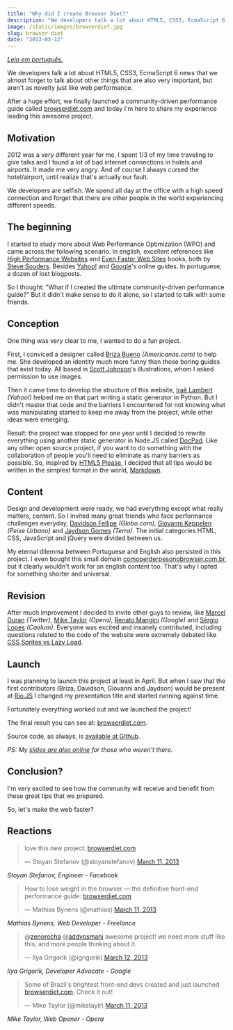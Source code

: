 ```yaml
---
title: "Why did I create Browser Diet?"
description: "We developers talk a lot about HTML5, CSS3, EcmaScript 6 news that we almost forget to talk about other things that are also very important, but aren't as novelty just like web performance. After a huge effort, we finally launched a community-driven performance guide called browserdiet.com and today I'm here to share my experience leading this awesome project."
image: /static/images/browserdiet.jpg
slug: browser-diet
date: "2013-03-12"
---
```


<p><em><a href="http://tableless.com.br/como-perder-peso-no-browser/">Leia em português.</a></em></p>

<p>We developers talk a lot about HTML5, CSS3, EcmaScript 6 news that we almost forget to talk about other things that are also very important, but aren't as novelty just like web performance.</p>

<p>After a huge effort, we finally launched a community-driven performance guide called <a href="http://browserdiet.com">browserdiet.com</a> and today I'm here to share my experience leading this awesome project.</p>

<!-- more -->

<h2>Motivation</h2>

<p>2012 was a very different year for me, I spent 1/3 of my time traveling to give talks and I found a lot of bad internet connections in hotels and airports. It made me very angry. And of course I always cursed the hotel/airport, until realize that's actually our fault.</p>

<p>We developers are selfish. We spend all day at the office with a high speed connection and forget that there are other people in the world experiencing different speeds.</p>

<h2>The beginning</h2>

<p>I started to study more about Web Performance Optimization (WPO) and came across the following scenario. In english, excellent references like <a href="http://www.amazon.com/High-Performance-Web-Sites-Essential/dp/0596529309">High Performance Websites</a> and <a href="http://www.amazon.com/Even-Faster-Web-Sites-Performance/dp/0596522304/ref=sr_1_1">Even Faster Web Sites</a> books, both by <a href="http://stevesouders.com/">Steve Souders</a>. Besides <a href="http://developer.yahoo.com/performance/rules.html">Yahoo!</a> and <a href="https://developers.google.com/speed/docs/best-practices/rules_intro">Google</a>'s online guides. In portuguese, a dozen of lost blogposts.</p>

<p>So I thought: "What if I created the ultimate community-driven performance guide?" But it didn't make sense to do it alone, so I started to talk with some friends.</p>

<h2>Conception</h2>

<p>One thing was very clear to me, I wanted to do a fun project.</p>

<p>First, I conviced a designer called <a href="http://www.brizabueno.com/">Briza Bueno</a> <em>(Americanas.com)</em> to help me. She developed an identity much more funny than those boring guides that exist today. All based in <a href="http://myextralife.com/56geeks/">Scott Johnson</a>'s illustrations, whom I asked permission to use images.</p>

<p>Then it came time to develop the structure of this website, <a href="http://irae.pro.br">Iraê Lambert</a> <em>(Yahoo!)</em> helped me on that part writing a static generator in Python. But I didn't master that code and the barriers I encountered for not knowing what was manipulating started to keep me away from the project, while other ideas were emerging.</p>

<p>Result: the project was stopped for one year until I decided to rewrite everything using another static generator in Node.JS called <a href="http://docpad.org">DocPad</a>. Like any other open source project, if you want to do something with the collaboration of people you'll need to eliminate as many barriers as possible. So, inspired by <a href="http://html5please.com/">HTML5 Please</a>, I decided that all tips would be written in the simplest format in the world, <a href="http://en.wikipedia.org/wiki/Markdown">Markdown</a>.</p>

<h2>Content</h2>

<p>Design and development were ready, we had everything except what really matters, content. So I invited many great friends who face performance challenges everyday, <a href="https://github.com/davidsonfellipe">Davidson Fellipe</a> <em>(Globo.com)</em>, <a href="https://github.com/keppelen">Giovanni Keppelen</a> <em>(Peixe Urbano)</em> and <a href="https://github.com/jaydson">Jaydson Gomes</a> <em>(Terra)</em>. The initial categories HTML, CSS, JavaScript and jQuery were divided between us.</p>

<p>My eternal dilemma between Portuguese and English also persisted in this project. I even bought this small domain <a href="http://comoperderpesonobrowser.com.br">comoperderpesonobrowser.com.br</a>, but it clearly wouldn't work for an english content too. That's why I opted for something shorter and universal.</p>

<h2>Revision</h2>

<p>After much improvement I decided to invite other guys to review, like <a href="https://github.com/marcelduran">Marcel Duran</a> <em>(Twitter)</em>, <a href="https://github.com/miketaylr">Mike Taylor</a> <em>(Opera)</em>, <a href="https://github.com/mangini">Renato Mangini</a> <em>(Google)</em> and <a href="https://github.com/sergiolopes">Sérgio Lopes</a> <em>(Caelum)</em>. Everyone was excited and insanely contributed, including questions related to the code of the website were extremely debated like <a href="https://github.com/zenorocha/browser-diet/issues/40">CSS Sprites vs Lazy Load</a>.</p>

<h2>Launch</h2>

<p>I was planning to launch this project at least in April. But when I saw that the first contributors (Briza, Davidson, Giovanni and Jaydson) would be present at <a href="http://riojs.org">Rio.JS</a> I changed my presentation title and started running against time.</p>

<p>Fortunately everything worked out and we launched the project!</p>

<p>The final result you can see at: <a href="http://browserdiet.com">browserdiet.com</a>.</p>

<p>Source code, as always, is <a href="https://github.com/zenorocha/browser-diet">available at Github</a>.</p>

<p><em>PS: My <a href="https://speakerdeck.com/zenorocha/como-perder-peso-no-browser/">slides are also online</a> for those who weren't there.</em></p>

<script async class="speakerdeck-embed" data-id="31ed55c06ab8013086e822000a8f982b" data-ratio="1.33333333333333" src="//speakerdeck.com/embed.js"></script>

<h2>Conclusion?</h2>

<p>I'm very excited to see how the community will receive and benefit from these great tips that we prepared.</p>

<p>So, let's make the web faster?</p>

<h2>Reactions</h2>

<blockquote class="twitter-tweet"><p>love this new project: <a href="http://t.co/u8FWpD5mW0" title="http://browserdiet.com">browserdiet.com</a></p>&mdash; Stoyan Stefanov (@stoyanstefanov) <a href="https://twitter.com/stoyanstefanov/status/311258820800303104">March 11, 2013</a></blockquote>
<script async src="//platform.twitter.com/widgets.js" charset="utf-8"></script>

<p><em>Stoyan Stefanov, Engineer - Facebook</em></p>

<blockquote class="twitter-tweet"><p>How to lose weight in the browser — the definitive front-end performance guide: <a href="http://t.co/YqRgmFvipm" title="http://browserdiet.com/">browserdiet.com</a></p>&mdash; Mathias Bynens (@mathias) <a href="https://twitter.com/mathias/status/311193207327293440">March 11, 2013</a></blockquote>
<script async src="//platform.twitter.com/widgets.js" charset="utf-8"></script>

<p><em>Mathias Bynens, Web Developer - Freelance</em></p>

<blockquote class="twitter-tweet" data-conversation="none"><p>@<a href="https://twitter.com/zenorocha">zenorocha</a> @<a href="https://twitter.com/addyosmani">addyosmani</a> awesome project! we need more stuff like this, and more people thinking about it.</p>&mdash; Ilya Grigorik (@igrigorik) <a href="https://twitter.com/igrigorik/status/311303945920339968">March 12, 2013</a></blockquote>
<script async src="//platform.twitter.com/widgets.js" charset="utf-8"></script>

<p><em>Ilya Grigorik, Developer Advocate - Google</em></p>

<blockquote class="twitter-tweet"><p>Some of Brazil's brightest front-end devs created and just launched <a href="http://t.co/8FNPhsjzQx" title="http://browserdiet.com/">browserdiet.com</a>. Check it out!</p>&mdash; Mike Taylor (@miketaylr) <a href="https://twitter.com/miketaylr/status/311253455647952897">March 11, 2013</a></blockquote>
<script async src="//platform.twitter.com/widgets.js" charset="utf-8"></script>

<p><em>Mike Taylor, Web Opener - Opera</em></p>
